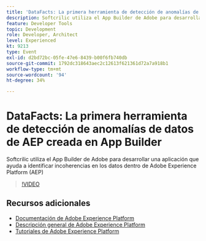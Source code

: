 ```yaml
---
title: 'DataFacts: La primera herramienta de detección de anomalías de datos de AEP creada en App Builder'
description: Softcrilic utiliza el App Builder de Adobe para desarrollar una aplicación que ayuda a identificar incoherencias en los datos dentro de Adobe Experience Platform (AEP)
feature: Developer Tools
topic: Development
role: Developer, Architect
level: Experienced
kt: 9213
type: Event
exl-id: d2bd72bc-05fe-47e6-8439-b00f6fb740db
source-git-commit: 1792dc318643aec2c12613f621361d72a7a918b1
workflow-type: tm+mt
source-wordcount: '94'
ht-degree: 34%

---
```


# DataFacts: La primera herramienta de detección de anomalías de datos de AEP creada en App Builder

Softcrilic utiliza el App Builder de Adobe para desarrollar una aplicación que ayuda a identificar incoherencias en los datos dentro de Adobe Experience Platform (AEP)

>[!VIDEO](https://video.tv.adobe.com/v/337710/?quality=12&learn=on&hidetitle=true)

## Recursos adicionales

- [Documentación de Adobe Experience Platform](https://experienceleague.adobe.com/docs/experience-platform.html?lang=es)
- [Descripción general de Adobe Experience Platform](https://experienceleague.adobe.com/docs/experience-platform/landing/home.html?lang=es)
- [Tutoriales de Adobe Experience Platform](https://experienceleague.adobe.com/docs/platform-learn/tutorials/overview.html?lang=es)
